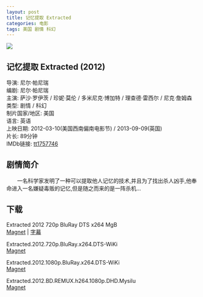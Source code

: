 ```yaml
---
layout: post
title: 记忆提取 Extracted
categories: 电影
tags: 美国 剧情 科幻
---
```


[![](http://i12.tietuku.cn/242da9e2345efc66t.jpg)](http://i12.tietuku.cn/242da9e2345efc66.jpg)

## 记忆提取 Extracted (2012)
导演: 尼尔·帕尼瑞  
编剧: 尼尔·帕尼瑞  
主演: 萨沙·罗伊茨 / 珍妮·莫伦 / 多米尼克·博加特 / 理查德·雷西尔 / 尼克·詹姆森  
类型: 剧情 / 科幻  
制片国家/地区: 美国  
语言: 英语  
上映日期: 2012-03-10(美国西南偏南电影节) / 2013-09-09(英国)  
片长: 89分钟  
IMDb链接: [tt1757746](http://www.imdb.com/title/tt1757746)

## 剧情简介
　　一名科学家发明了一种可以提取他人记忆的技术,并且为了找出杀人凶手,他奉命进入一名嫌疑毒贩的记忆,但是随之而来的是一阵杀机...

## 下载
Extracted 2012 720p BluRay DTS x264 MgB  
[Magnet](magnet:?xt=urn:btih:6CEEEB9D34E221323BDCAD2246969E856788EB88) | [字幕](http://7xqm73.com1.z0.glb.clouddn.com/2012%2FExtracted%202012%20720p%20BluRay%20DTS%20x264-MgB.rar)

Extracted.2012.720p.BluRay.x264.DTS-WiKi  
[Magnet](magnet:?xt=urn:btih:3046945D1FC1E9235FE9282783E6759B00ED921F)

Extracted.2012.1080p.BluRay.x264.DTS-WiKi  
[Magnet](magnet:?xt=urn:btih:BA86847FA35F62F33D6E44A4E631A4F91C5995F9)

Extracted.2012.BD.REMUX.h264.1080p.DHD.Mysilu  
[Magnet](magnet:?xt=urn:btih:30DFD8DC93AB7CA21A0C5F374808C65E41F760BF)
